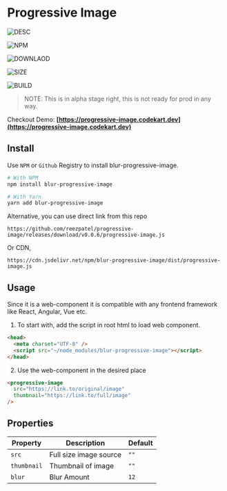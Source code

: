 # Progressive Image

![DESC](https://img.shields.io/static/v1?label=Description&message=Progressive%20Image%20Loader%20as%20a%20Web%20Component&color=blue&style=for-the-badge)

![NPM](https://img.shields.io/npm/v/blur-progressive-image?style=for-the-badge)

![DOWNLAOD](https://img.shields.io/npm/dw/blur-progressive-image?style=for-the-badge)

![SIZE](https://img.shields.io/bundlephobia/min/blur-progressive-image?style=for-the-badge)

![BUILD](https://img.shields.io/drone/build/reezpatel/progressive-image?server=https%3A%2F%2Fci.rlab.app&style=for-the-badge)

> NOTE: This is in alpha stage right, this is not ready for prod in any way.

Checkout Demo: **[https://progressive-image.codekart.dev](https://progressive-image.codekart.dev)**

## Install

Use `NPM` or `Github` Registry to install blur-progressive-image.

```bash
# With NPM
npm install blur-progressive-image

# With Yarn
yarn add blur-progressive-image
```

Alternative, you can use direct link from this repo

```
https://github.com/reezpatel/progressive-image/releases/download/v0.0.6/progressive-image.js
```

Or CDN,

```
https://cdn.jsdelivr.net/npm/blur-progressive-image/dist/progressive-image.js
```

## Usage

Since it is a web-component it is compatible with any frontend framework like React, Angular, Vue etc.

1. To start with, add the script in root html to load web component.

```html
<head>
  <meta charset="UTF-8" />
  <script src="~/node_modules/blur-progressive-image"></script>
</head>
```

2. Use the web-component in the desired place

```html
<progressive-image
  src="https://link.to/original/image"
  thumbnail="https://link.to/full/image"
/>
```

## Properties

| Property    | Description            | Default |
| ----------- | ---------------------- | ------- |
| `src`       | Full size image source | `""`    |
| `thumbnail` | Thumbnail of image     | `""`    |
| `blur`      | Blur Amount            | `12`    |
